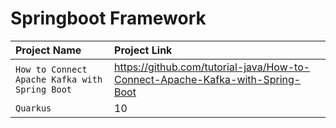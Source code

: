 # Springboot Framework
| Project Name  | Project Link |
| :--- | :--- |
| `How to Connect Apache Kafka with Spring Boot`  | https://github.com/tutorial-java/How-to-Connect-Apache-Kafka-with-Spring-Boot  |
| `Quarkus`  | 10  |